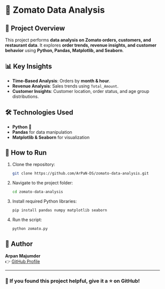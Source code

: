 # 🍔 Zomato Data Analysis

## 📅 Project Overview
This project performs **data analysis on Zomato orders, customers, and restaurant data**. It explores **order trends, revenue insights, and customer behavior** using **Python, Pandas, Matplotlib, and Seaborn**.

## 📊 Key Insights
- **Time-Based Analysis**: Orders by **month & hour**.
- **Revenue Analysis**: Sales trends using `Total_Amount`.
- **Customer Insights**: Customer location, order status, and age group distributions.

## 🛠 Technologies Used
- **Python** 🐍
- **Pandas** for data manipulation
- **Matplotlib & Seaborn** for visualization

## 🚀 How to Run
1. Clone the repository:
   ```bash
   git clone https://github.com/ArPaN-DS/zomato-data-analysis.git
   ```
2. Navigate to the project folder:
   ```bash
   cd zomato-data-analysis
   ```
3. Install required Python libraries:
   ```bash
   pip install pandas numpy matplotlib seaborn
   ```
4. Run the script:
   ```bash
   python zomato.py
   ```

## 👤 Author
**Arpan Majumder**  
👉 [GitHub Profile](https://github.com/ArPaN-DS)

---

### 🌟 If you found this project helpful, give it a ⭐ on GitHub!

